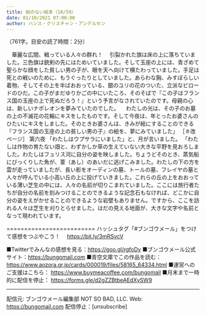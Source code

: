 ```yaml
---
title: 絵のない絵本（10/59）
date: 01/10/2021 07:00:00
author: ハンス・クリスチャン・アンデルセン
---
```


（761字。目安の読了時間：2分）

　華麗な広間、戦っている人々の群れ！ 　引裂かれた旗は床の上に落ちていました。三色旗は銃剣の先にはためいていました。そして玉座の上には、青ざめて聖らかな顔をした貧しい男の子が、眼を天へ向けて横たわっていました。手足は死との戦いのために、もうぐったりとしていました。あらわな胸、みすぼらしい着物、そしてその上を半ばおおっている、銀のユリの花のついた、立派なビロードのひだ。この子がまだゆりかごの中にいたころ、そのそばで『この子はフランス国の玉座の上で死ぬだろう！』という予言がなされていたのです。母親の心は、新しいナポレオンを夢みていたのでした。 　わたしの光は、その子のお墓の上の不滅花の花輪にキスをしたものです。そして今夜は、年とったお婆さんのひたいにキスをしました。そのときお婆さんは、きみが絵にすることのできる『フランス国の玉座の上の貧しい男の子』の絵を、夢にみていました」 ［＃改ページ］ 第六夜 「わたしはウプサラにいました」と、月が言いました。 「わたしは作物の育たない畑と、わずかしか草の生えていない大きな平野を見おろしました。わたしはフュリス河に自分の姿を映しました。ちょうどそのとき、蒸気船にびっくりした魚が、葦（あし）のあいだに逃げこみました。わたしの下の方を雲が走っていましたが、長い影をオーディンの墓、トールの墓、フレイヤの墓と人々が呼んでいる小高い丘の上に投げていきました。これらの丘の上をおおっている薄い芝生の中には、人々の名前が切りこまれていました。ここには旅行者たちが自分の名前を刻みつけることのできるような記念石もなければ、どこかに自分の姿をえがかせることのできるような岩壁もありません。ですから、ここを訪れる人々は芝生を刈りとらせました。はだの見える地面が、大きな文字や名前となって現われています。

=========================
ハッシュタグ「#ブンゴウメール」をつけて感想をつぶやこう！　
https://bit.ly/3mRSvcV

■Twitterでみんなの感想を見る：https://goo.gl/rgfoDv
■ブンゴウメール公式サイト：https://bungomail.com
■青空文庫でこの作品を読む：https://www.aozora.gr.jp/cards/000019/files/58165_64334.html
■運営へのご支援はこちら： https://www.buymeacoffee.com/bungomail
■月末まで一時的に配信を停止： https://forms.gle/d2gZZBtbeAEdXySW9

-------
配信元: ブンゴウメール編集部
NOT SO BAD, LLC.
Web: https://bungomail.com
配信停止：[unsubscribe]

